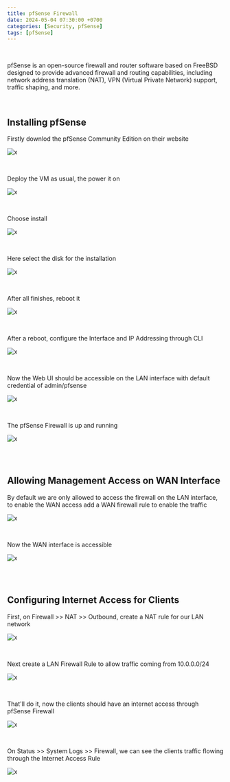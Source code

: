 ```yaml
---
title: pfSense Firewall
date: 2024-05-04 07:30:00 +0700
categories: [Security, pfSense]
tags: [pfSense]
---
```


<br>

pfSense is an open-source firewall and router software based on FreeBSD designed to provide advanced firewall and routing capabilities, including network address translation (NAT), VPN (Virtual Private Network) support, traffic shaping, and more. 

<br>

## Installing pfSense

Firstly downlod the pfSense Community Edition on their website

![x](/static/2024-05-04-pfsense/01.png)

<br>

Deploy the VM as usual, the power it on

![x](/static/2024-05-04-pfsense/02.png)

<br>

Choose install

![x](/static/2024-05-04-pfsense/03.png)

<br>

Here select the disk for the installation

![x](/static/2024-05-04-pfsense/04.png)

<br>

After all finishes, reboot it

![x](/static/2024-05-04-pfsense/05.png)

<br>

After a reboot, configure the Interface and IP Addressing through CLI

![x](/static/2024-05-04-pfsense/06.png)

<br>

Now the Web UI should be accessible on the LAN interface with default credential of admin/pfsense

![x](/static/2024-05-04-pfsense/07.png)

<br>

The pfSense Firewall is up and running

![x](/static/2024-05-04-pfsense/08.png)

<br>
<br>

## Allowing Management Access on WAN Interface

By default we are only allowed to access the firewall on the LAN interface, to enable the WAN access add a WAN firewall rule to enable the traffic

![x](/static/2024-05-04-pfsense/09.png)

<br>

Now the WAN interface is accessible

![x](/static/2024-05-04-pfsense/10.png)

<br>
<br>

## Configuring Internet Access for Clients

First, on Firewall >> NAT >> Outbound, create a NAT rule for our LAN network

![x](/static/2024-05-04-pfsense/11.png)

<br>

Next create a LAN Firewall Rule to allow traffic coming from 10.0.0.0/24

![x](/static/2024-05-04-pfsense/12.png)

<br>

That'll do it, now the clients should have an internet access through pfSense Firewall

![x](/static/2024-05-04-pfsense/13.png)

<br>

On Status >> System Logs >> Firewall, we can see the clients traffic flowing through the Internet Access Rule

![x](/static/2024-05-04-pfsense/14.png)

<br>
























































